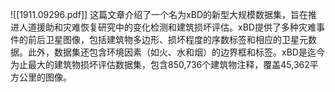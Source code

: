 ![[1911.09296.pdf]]
这篇文章介绍了一个名为xBD的新型大规模数据集，旨在推进人道援助和灾难恢复研究中的变化检测和建筑损坏评估。xBD提供了多种灾难事件的前后卫星图像，包括建筑物多边形、损坏程度的序数标签和相应的卫星元数据。此外，数据集还包含环境因素（如火、水和烟）的边界框和标签。xBD是迄今为止最大的建筑物损坏评估数据集，包含850,736个建筑物注释，覆盖45,362平方公里的图像。

